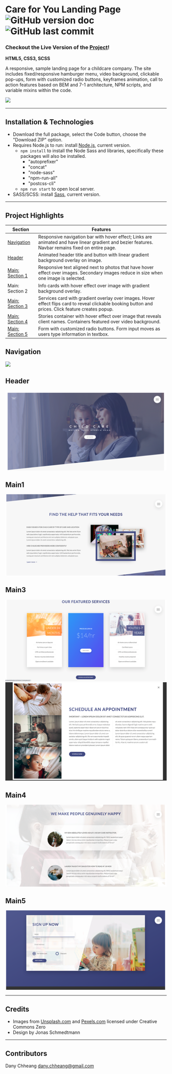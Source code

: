 # Care for You Landing Page ![GitHub version doc](https://img.shields.io/badge/Version-1.0.0-red) ![GitHub last commit](https://img.shields.io/github/last-commit/dcc5235/Childcare_Landing?style=flat-square) 

### Checkout the Live Version of the [Project](https://dcc5235.github.io/Childcare_Landing/)!

**HTML5, CSS3, SCSS**

A responsive, sample landing page for a childcare company. The site includes fixed/responsive hamburger menu, video background, clickable pop-ups, form with customized radio buttons, keyframes animation, call to action features based on BEM and 7-1 architecture, NPM scripts, and variable mixins within the code.

![](img/readme1.gif)

---

## Installation & Technologies

- Download the full package, select the Code button, choose the "Download ZIP" option.
- Requires Node.js to run: install [Node.js](https://nodejs.org/en/), current version.
  - <code>npm install</code> to install the Node Sass and libraries, specifically these packages will also be installed.
    - "autoprefixer"
    - "concat"
    - "node-sass"
    - "npm-run-all"
    - "postcss-cli"
  - <code>npm run start</code> to open local server.
- SASS/SCSS: install [Sass](https://sass-lang.com/install), current version.

---

## Project Highlights

Section | Features
------------ | -------------
[Navigation](#Navigation) | Responsive navigation bar with hover effect; Links are animated and have linear gradient and bezier features. Navbar remains fixed on entire page.
[Header](#Header) | Animated header title and button with linear gradient background overlay on image.
[Main: Section 1](#Main1) | Responsive text aligned next to photos that have hover effect over images. Secondary images reduce in size when one image is selected.
Main: Section 2 | Info cards with hover effect over image with gradient background overlay.
[Main: Section 3](#Main3) | Services card with gradient overlay over images. Hover effect flips card to reveal clickable booking button and prices. Click feature creates popup.
[Main: Section 4](#Main4) | Stories container with hover effect over image that reveals client names. Containers featured over video background.
[Main: Section 5](#Main5) | Form with customized radio buttons. Form input moves as users type information in textbox. 

## Navigation

![](img/readme2.gif)

## Header

![](img/readme3.png)

## Main1

![](img/readme4.png)

## Main3

![](img/readme5.png)
![](img/readme6.png)

## Main4

![](img/readme7.png)

## Main5

![](img/readme8.png)

---

## Credits

- Images from [Unsplash.com](https://unsplash.com/) and [Pexels.com](https://www.pexels.com/) licensed under Creative Commons Zero
- Design by Jonas Schmedtmann

---

## Contributors

Dany Chheang dany.chheang@gmail.com
